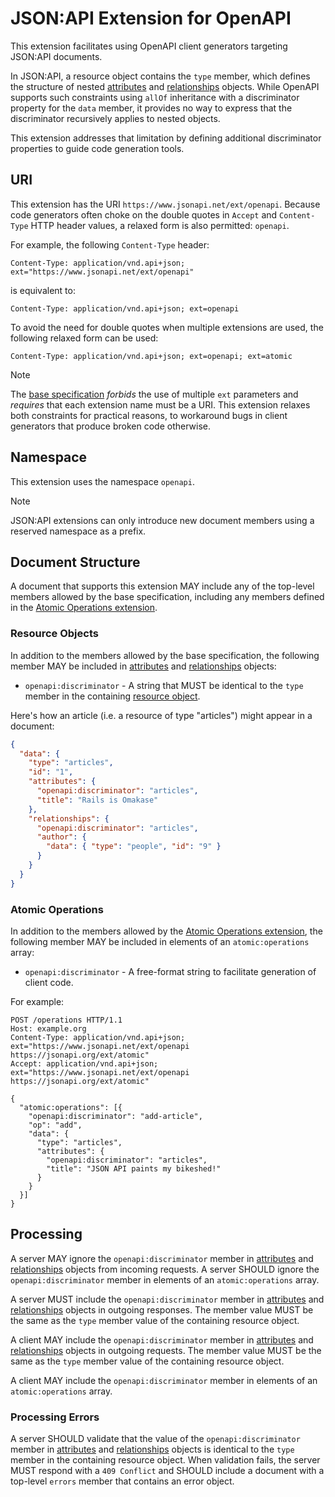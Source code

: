 # JSON:API Extension for OpenAPI

This extension facilitates using OpenAPI client generators targeting JSON:API documents.

In JSON:API, a resource object contains the `type` member, which defines the structure of nested [attributes](https://jsonapi.org/format/#document-resource-object-attributes) and [relationships](https://jsonapi.org/format/#document-resource-object-relationships) objects.
While OpenAPI supports such constraints using `allOf` inheritance with a discriminator property for the `data` member,
it provides no way to express that the discriminator recursively applies to nested objects.

This extension addresses that limitation by defining additional discriminator properties to guide code generation tools.

## URI

This extension has the URI `https://www.jsonapi.net/ext/openapi`.
Because code generators often choke on the double quotes in `Accept` and `Content-Type` HTTP header values, a relaxed form is also permitted: `openapi`.

For example, the following `Content-Type` header:

```http
Content-Type: application/vnd.api+json; ext="https://www.jsonapi.net/ext/openapi"
```

is equivalent to:

```http
Content-Type: application/vnd.api+json; ext=openapi
```

To avoid the need for double quotes when multiple extensions are used, the following relaxed form can be used:

```http
Content-Type: application/vnd.api+json; ext=openapi; ext=atomic
```

> [!NOTE]
> The [base specification](https://jsonapi.org/format/#media-type-parameter-rules) *forbids* the use of multiple `ext` parameters
> and *requires* that each extension name must be a URI.
> This extension relaxes both constraints for practical reasons, to workaround bugs in client generators that produce broken code otherwise.

## Namespace

This extension uses the namespace `openapi`.

> [!NOTE]
> JSON:API extensions can only introduce new document members using a reserved namespace as a prefix.

## Document Structure

A document that supports this extension MAY include any of the top-level members allowed by the base specification,
including any members defined in the [Atomic Operations extension](https://jsonapi.org/ext/atomic/).

### Resource Objects

In addition to the members allowed by the base specification, the following member MAY be included
in [attributes](https://jsonapi.org/format/#document-resource-object-attributes) and [relationships](https://jsonapi.org/format/#document-resource-object-relationships) objects:

* `openapi:discriminator` - A string that MUST be identical to the `type` member in the containing [resource object](https://jsonapi.org/format/#document-resource-objects).

Here's how an article (i.e. a resource of type "articles") might appear in a document:

```json
{
  "data": {
    "type": "articles",
    "id": "1",
    "attributes": {
      "openapi:discriminator": "articles",
      "title": "Rails is Omakase"
    },
    "relationships": {
      "openapi:discriminator": "articles",
      "author": {
        "data": { "type": "people", "id": "9" }
      }
    }
  }
}
```

### Atomic Operations

In addition to the members allowed by the [Atomic Operations extension](https://jsonapi.org/ext/atomic/), 
the following member MAY be included in elements of an `atomic:operations` array:

* `openapi:discriminator` - A free-format string to facilitate generation of client code.

For example:

```http
POST /operations HTTP/1.1
Host: example.org
Content-Type: application/vnd.api+json; ext="https://www.jsonapi.net/ext/openapi https://jsonapi.org/ext/atomic"
Accept: application/vnd.api+json; ext="https://www.jsonapi.net/ext/openapi https://jsonapi.org/ext/atomic"

{
  "atomic:operations": [{
    "openapi:discriminator": "add-article",
    "op": "add",
    "data": {
      "type": "articles",
      "attributes": {
        "openapi:discriminator": "articles",
        "title": "JSON API paints my bikeshed!"
      }
    }
  }]
}
```

## Processing

A server MAY ignore the `openapi:discriminator` member in [attributes](https://jsonapi.org/format/#document-resource-object-attributes) and [relationships](https://jsonapi.org/format/#document-resource-object-relationships) objects from incoming requests.
A server SHOULD ignore the `openapi:discriminator` member in elements of an `atomic:operations` array.

A server MUST include the `openapi:discriminator` member in [attributes](https://jsonapi.org/format/#document-resource-object-attributes) and [relationships](https://jsonapi.org/format/#document-resource-object-relationships) objects in outgoing responses.
The member value MUST be the same as the `type` member value of the containing resource object.

A client MAY include the `openapi:discriminator` member in [attributes](https://jsonapi.org/format/#document-resource-object-attributes) and [relationships](https://jsonapi.org/format/#document-resource-object-relationships) objects in outgoing requests.
The member value MUST be the same as the `type` member value of the containing resource object.

A client MAY include the `openapi:discriminator` member in elements of an `atomic:operations` array.

### Processing Errors

A server SHOULD validate that the value of the `openapi:discriminator` member in
[attributes](https://jsonapi.org/format/#document-resource-object-attributes) and [relationships](https://jsonapi.org/format/#document-resource-object-relationships) objects
is identical to the `type` member in the containing resource object. When validation fails, the server MUST respond with a `409 Conflict`
and SHOULD include a document with a top-level `errors` member that contains an error object.
